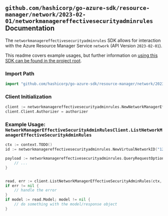 
## `github.com/hashicorp/go-azure-sdk/resource-manager/network/2023-02-01/networkmanagereffectivesecurityadminrules` Documentation

The `networkmanagereffectivesecurityadminrules` SDK allows for interaction with the Azure Resource Manager Service `network` (API Version `2023-02-01`).

This readme covers example usages, but further information on [using this SDK can be found in the project root](https://github.com/hashicorp/go-azure-sdk/tree/main/docs).

### Import Path

```go
import "github.com/hashicorp/go-azure-sdk/resource-manager/network/2023-02-01/networkmanagereffectivesecurityadminrules"
```


### Client Initialization

```go
client := networkmanagereffectivesecurityadminrules.NewNetworkManagerEffectiveSecurityAdminRulesClientWithBaseURI("https://management.azure.com")
client.Client.Authorizer = authorizer
```


### Example Usage: `NetworkManagerEffectiveSecurityAdminRulesClient.ListNetworkManagerEffectiveSecurityAdminRules`

```go
ctx := context.TODO()
id := networkmanagereffectivesecurityadminrules.NewVirtualNetworkID("12345678-1234-9876-4563-123456789012", "example-resource-group", "virtualNetworkValue")

payload := networkmanagereffectivesecurityadminrules.QueryRequestOptions{
	// ...
}


read, err := client.ListNetworkManagerEffectiveSecurityAdminRules(ctx, id, payload)
if err != nil {
	// handle the error
}
if model := read.Model; model != nil {
	// do something with the model/response object
}
```
